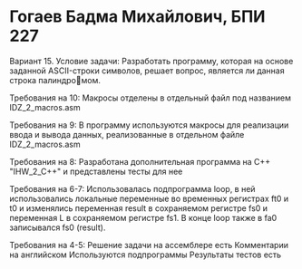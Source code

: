 # Гогаев Бадма Михайлович, БПИ 227
Вариант 15. Условие задачи: Разработать программу, которая на основе заданной ASCII-строки символов, решает вопрос, является ли данная строка палиндромом.

Требования на 10:
Макросы отделены в отдельный файл под названием IDZ_2_macros.asm

Требования на 9:
В программу используются макросы для реализации ввода и вывода данных, реализованные в отдельном файле IDZ_2_macros.asm

Требования на 8:
Разработана дополнительная программа на C++ "IHW_2_C++" и представлены тесты для нее
 
Требования на 6-7:
Использовалась подпрограмма loop, в ней использовались локальные переменные во временных регистрах ft0 и t0 и изменялись переменная result в сохраняемом регистре fs0 и переменная L в сохраняемом регистре fs1. В конце loop также в fa0 записывался fs0 (result).

Требования на 4-5:
Решение задачи на ассемблере есть
Комментарии на английском
Используются подпрограммы
Результаты тестов есть
